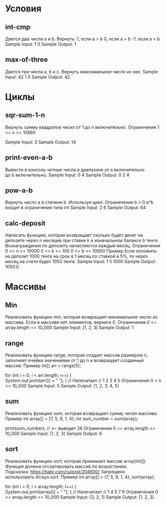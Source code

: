 # Условия 
## int-cmp
Дается два числа a и b. Вернуть:
1, если a > b
0, если a = b
-1, если a < b
Sample Input:
1 0
Sample Output:
1

## max-of-three
Дается три числа a, b и c. Вернуть максимальное число из них.
Sample Input:
42 1 0
Sample Output:
42


# Циклы
## sqr-sum-1-n
Вернуть сумму квадратов чисел от 1 до n включительно.
Ограничения
1 <= n <= 10860



Sample Input:
3
Sample Output:
14





## print-even-a-b
Вывести в консоль четные числа в диапазоне от a включительно до b включительно.
Sample Input:
0 4
Sample Output:
0 2 4


## pow-a-b
Вернуть число a в степени b. Используя цикл.
Ограничения
b > 0
a^b входит в ограничения типа int
Sample Input:
2 6
Sample Output:
64



## calc-deposit
Написать функцию, которая возвращает сколько будет денег на депозите через n месяцев при ставке k и изначальном балансе b тенге.
Вознаграждения по депозиту начисляются каждый месяц.
Ограничения
0 <= n <= 10000
0 <= k <= 100
0 <= b <= 10000
Пример
Если положить на депозит 1000 тенге на срок в 1 месяц со ставкой в 5%, то через месяц на счете будет 1050 тенге.
Sample Input:
1 5 1000
Sample Output:
1050.0




# Массивы
## Min


Реализовать функцию min, которая возвращает минимальное число из массива. Если в массиве нет элементов, верните 0.
Ограничения
0 <= array.length <= 10_000
Sample Input:
[1, 2, 3]
Sample Output:
1


## range
Реализовать функцию range, которая создает массив размером n, заполняет ячейки значениями от 1 до n и возвращает созданный массив.
Пример
int[] arr = range(5);

for (int i = 0; i < arr.length; i++) {   
    System.out.print(arr[i] + " ");
}
// Напечатает
// 1 2 3 4 5
Ограничения
0 < n <= 10_000
Sample Input:
5
Sample Output:
[1, 2, 3, 4, 5]


## sum
Реализовать функцию sum, которая возвращает сумму чисел массива.
Пример
int array[] = {7, 5, 9, 1, 4};
int sum_number = sum(array);

print(sum_number); // <-- выведет 26
Ограничения
0 <= array.length <= 10_000
Sample Input:
[1, 2, 3]
Sample Output:
6

## sort
Реализовать функцию sort, которая принимает массив array(int[]). Функция должна отсортировать массив по возрастанию.
Подсказка: https://habr.com/ru/post/204600/
Запрещено использовать Arrays.sort.
Пример
int array[] = {7, 5, 9, 1, 4};
sort(array);

for (int i = 0; i < array.length; i++) {   
    System.out.print(array[i] + " ");
}
// Напечатает
// 1 4 5 7 9
Ограничения
0 <= array.length <= 10_000
Sample Input:
[3, 2, 1]
Sample Output:
[1, 2, 3]

